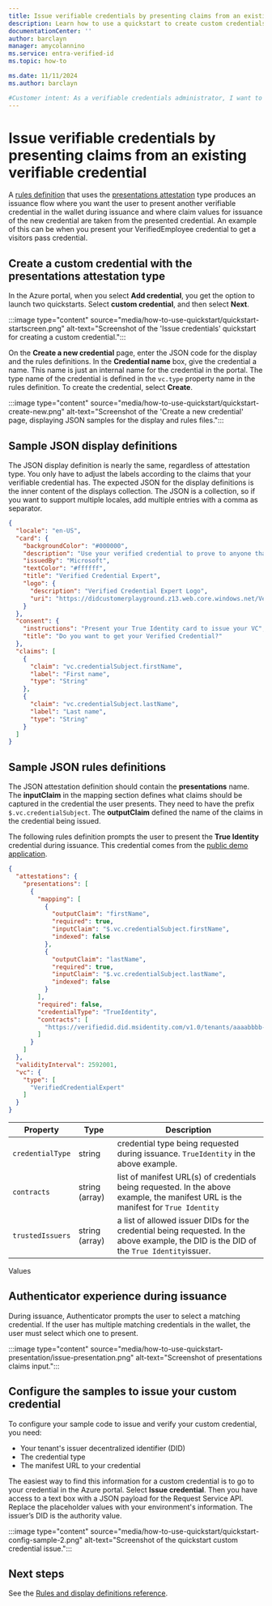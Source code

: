```yaml
---
title: Issue verifiable credentials by presenting claims from an existing verifiable credential
description: Learn how to use a quickstart to create custom credentials for from other VC attestation
documentationCenter: ''
author: barclayn
manager: amycolannino
ms.service: entra-verified-id
ms.topic: how-to

ms.date: 11/11/2024
ms.author: barclayn

#Customer intent: As a verifiable credentials administrator, I want to create a verifiable credential for self-asserted claims scenario. 
---
```


# Issue verifiable credentials by presenting claims from an existing verifiable credential

  
A [rules definition](rules-and-display-definitions-model.md#rulesmodel-type) that uses the [presentations attestation](rules-and-display-definitions-model.md#verifiablepresentationattestation-type) type produces an issuance flow where you want the user to present another verifiable credential in the wallet during issuance and where claim values for issuance of the new credential are taken from the presented credential. An example of this can be when you present your VerifiedEmployee credential to get a visitors pass credential.

## Create a custom credential with the presentations attestation type

In the Azure portal, when you select **Add credential**, you get the option to launch two quickstarts. Select **custom credential**, and then select **Next**. 

:::image type="content" source="media/how-to-use-quickstart/quickstart-startscreen.png" alt-text="Screenshot of the 'Issue credentials' quickstart for creating a custom credential.":::

On the **Create a new credential** page, enter the JSON code for the display and the rules definitions. In the **Credential name** box, give the credential a name. This name is just an internal name for the credential in the portal. The type name of the credential is defined in the `vc.type` property name in the rules definition. To create the credential, select **Create**.

:::image type="content" source="media/how-to-use-quickstart/quickstart-create-new.png" alt-text="Screenshot of the 'Create a new credential' page, displaying JSON samples for the display and rules files.":::

## Sample JSON display definitions

The JSON display definition is nearly the same, regardless of attestation type. You only have to adjust the labels according to the claims that your verifiable credential has. The expected JSON for the display definitions is the inner content of the displays collection. The JSON is a collection, so if you want to support multiple locales, add multiple entries with a comma as separator. 

```json
{
  "locale": "en-US",
  "card": {
    "backgroundColor": "#000000",
    "description": "Use your verified credential to prove to anyone that you know all about verifiable credentials.",
    "issuedBy": "Microsoft",
    "textColor": "#ffffff",
    "title": "Verified Credential Expert",
    "logo": {
      "description": "Verified Credential Expert Logo",
      "uri": "https://didcustomerplayground.z13.web.core.windows.net/VerifiedCredentialExpert_icon.png"
    }
  },
  "consent": {
    "instructions": "Present your True Identity card to issue your VC",
    "title": "Do you want to get your Verified Credential?"
  },
  "claims": [
    {
      "claim": "vc.credentialSubject.firstName",
      "label": "First name",
      "type": "String"
    },
    {
      "claim": "vc.credentialSubject.lastName",
      "label": "Last name",
      "type": "String"
    }
  ]
}
```

## Sample JSON rules definitions

The JSON attestation definition should contain the **presentations** name. The **inputClaim** in the mapping section defines what claims should be captured in the credential the user presents. They need to have the prefix `$.vc.credentialSubject`. The **outputClaim** defined the name of the claims in the credential being issued. 

The following rules definition prompts the user to present the **True Identity** credential during issuance. This credential comes from the [public demo application](https://woodgroveemployee.azurewebsites.net/). 

```json
{
  "attestations": {
    "presentations": [
      {
        "mapping": [
          {
            "outputClaim": "firstName",
            "required": true,
            "inputClaim": "$.vc.credentialSubject.firstName",
            "indexed": false
          },
          {
            "outputClaim": "lastName",
            "required": true,
            "inputClaim": "$.vc.credentialSubject.lastName",
            "indexed": false
          }
        ],
        "required": false,
        "credentialType": "TrueIdentity",
        "contracts": [
          "https://verifiedid.did.msidentity.com/v1.0/tenants/aaaabbbb-0000-cccc-1111-dddd2222eeee/verifiableCredentials/contracts/M2MzMmVkNDAtOGExMC00NjViLThiYTQtMGIxZTg2ODgyNjY4dHJ1ZSBpZGVudGl0eSBwcm9k/manifest"
        ]
      }
    ]
  },
  "validityInterval": 2592001,
  "vc": {
    "type": [
      "VerifiedCredentialExpert"
    ]
  }
}
```

| Property | Type | Description |
| -------- | -------- | -------- |
|`credentialType`| string | credential type being requested during issuance. `TrueIdentity` in the above example. |
|`contracts` | string (array) | list of manifest URL(s) of credentials being requested. In the above example, the manifest URL is the manifest for `True Identity` |
| `trustedIssuers` | string (array) | a list of allowed issuer DIDs for the credential being requested. In the above example, the DID is the DID of the `True Identity`issuer. |

Values

## Authenticator experience during issuance

During issuance, Authenticator prompts the user to select a matching credential. If the user has multiple matching credentials in the wallet, the user must select which one to present.

:::image type="content" source="media/how-to-use-quickstart-presentation/issue-presentation.png" alt-text="Screenshot of presentations claims input.":::

## Configure the samples to issue your custom credential

To configure your sample code to issue and verify your custom credential, you need:

- Your tenant's issuer decentralized identifier (DID)
- The credential type
- The manifest URL to your credential 

The easiest way to find this information for a custom credential is to go to your credential in the Azure portal. Select **Issue credential**. Then you have access to a text box with a JSON payload for the Request Service API. Replace the placeholder values with your environment's information. The issuer’s DID is the authority value.

:::image type="content" source="media/how-to-use-quickstart/quickstart-config-sample-2.png" alt-text="Screenshot of the quickstart custom credential issue.":::

## Next steps

See the [Rules and display definitions reference](rules-and-display-definitions-model.md).